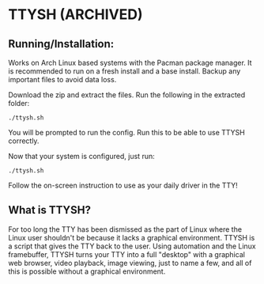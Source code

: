 # TTYSH (ARCHIVED)

## Running/Installation:

Works on Arch Linux based systems with the Pacman package manager. It is recommended to run on a fresh install and a base install. Backup any important files to avoid data loss.

Download the zip and extract the files. Run the following in the extracted folder:

```
./ttysh.sh
```

You will be prompted to run the config. Run this to be able to use TTYSH correctly.

Now that your system is configured, just run:

```
./ttysh.sh
```

Follow the on-screen instruction to use as your daily driver in the TTY!

## What is TTYSH?

For too long the TTY has been dismissed as the part of Linux where the Linux user shouldn't be because it lacks a graphical environment. TTYSH is a script that gives the TTY back to the user. Using automation and the Linux framebuffer, TTYSH turns your TTY into a full "desktop" with a graphical web browser, video playback, image viewing, just to name a few, and all of this is possible without a graphical environment.
